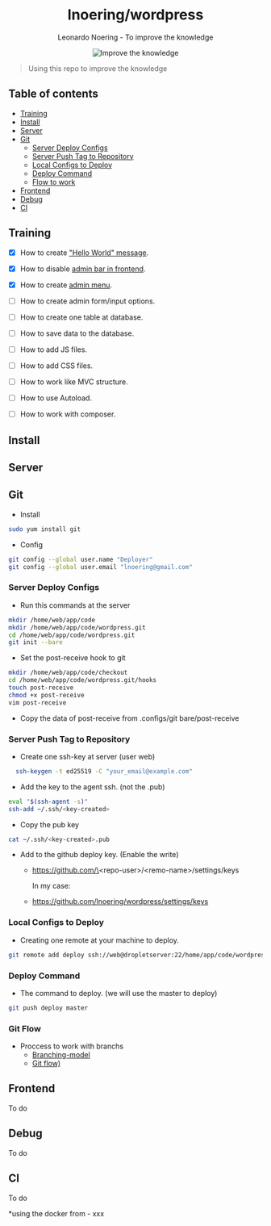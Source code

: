 <h1 align="center">lnoering/wordpress</h1>

<div align="center">
  <p>Leonardo Noering - To improve the knowledge</p>
  <img src="https://img.shields.io/badge/knowlege-improve%20the%20knowledge-green" alt="Improve the knowledge" />
</div>

> Using this repo to improve the knowledge


## Table of contents

- [Training](#training)
- [Install](#install)
- [Server](#server)
- [Git](#git)
  - [Server Deploy Configs](#server-deploy-configs)
  - [Server Push Tag to Repository](#server-push-tag-to-repository)
  - [Local Configs to Deploy](#local-Configs-to-deploy)
  - [Deploy Command](#deploy-command)
  - [Flow to work](#git-flow)
- [Frontend](#frontned)
- [Debug](#debug)
- [CI](#ci)


## Training

- [x] How to create ["Hello World" message](https://github.com/lnoering/wordpress/tree/feature/plugin-hello-world). 
- [x] How to disable [admin bar in frontend](https://github.com/lnoering/wordpress/tree/feature/plugin-disable-admin-bar). 
- [x] How to create [admin menu](https://github.com/lnoering/wordpress/tree/feature/plugin-admin-menu-option). 
- [ ] How to create admin form/input options.
- [ ] How to create one table at database.
- [ ] How to save data to the database.
- [ ] How to add JS files.
- [ ] How to add CSS files.
- [ ] How to work like MVC structure.
- [ ] How to use Autoload.
- [ ] How to work with composer. 


## Install


## Server

## Git

- Install
```bash
sudo yum install git
```

- Config
```bash
git config --global user.name "Deployer"
git config --global user.email "lnoering@gmail.com"
```

### Server Deploy Configs

- Run this commands at the server
```bash
mkdir /home/web/app/code
mkdir /home/web/app/code/wordpress.git
cd /home/web/app/code/wordpress.git
git init --bare
```

- Set the post-receive hook to git
```bash
mkdir /home/web/app/code/checkout
cd /home/web/app/code/wordpress.git/hooks
touch post-receive
chmod +x post-receive
vim post-receive
```

- Copy the data of post-receive from .configs/git bare/post-receive

### Server Push Tag to Repository

- Create one ssh-key at server (user web)
```bash
  ssh-keygen -t ed25519 -C "your_email@example.com"
```

- Add the key to the agent ssh. (not the .pub)
```bash
eval "$(ssh-agent -s)"
ssh-add ~/.ssh/<key-created>
```

- Copy the pub key
```bash
cat ~/.ssh/<key-created>.pub
```

- Add to the github deploy key. (Enable the write)
  - https://github.com/\<repo-user\>/\<remo-name\>/settings/keys
  
    In my case:

  - https://github.com/lnoering/wordpress/settings/keys

### Local Configs to Deploy

- Creating one remote at your machine to deploy.
```bash
git remote add deploy ssh://web@dropletserver:22/home/app/code/wordpress.git
```

### Deploy Command

- The command to deploy. (we will use the master to deploy)
```bash
git push deploy master
```

### Git Flow

- Proccess to work with branchs 
  - [Branching-model](https://nvie.com/posts/a-successful-git-branching-model/)
  - [Git flow)](https://blog.betrybe.com/git/git-flow/)


## Frontend

To do

## Debug

To do

## CI

To do



*using the docker from - xxx